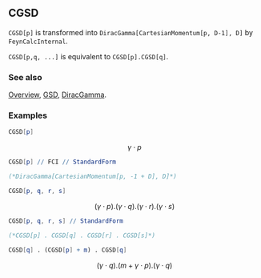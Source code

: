 ## CGSD

`CGSD[p]` is transformed into `DiracGamma[CartesianMomentum[p, D-1], D]` by `FeynCalcInternal`.

`CGSD[p,q, ...]` is equivalent to `CGSD[p].CGSD[q]`.

### See also

[Overview](Extra/FeynCalc.md), [GSD](GSD.md), [DiracGamma](DiracGamma.md).

### Examples

```mathematica
CGSD[p]
```

$$\gamma \cdot p$$

```mathematica
CGSD[p] // FCI // StandardForm

(*DiracGamma[CartesianMomentum[p, -1 + D], D]*)
```

```mathematica
CGSD[p, q, r, s]
```

$$(\gamma \cdot p).(\gamma \cdot q).(\gamma \cdot r).(\gamma \cdot s)$$

```mathematica
CGSD[p, q, r, s] // StandardForm

(*CGSD[p] . CGSD[q] . CGSD[r] . CGSD[s]*)
```

```mathematica
CGSD[q] . (CGSD[p] + m) . CGSD[q]
```

$$(\gamma \cdot q).(m+\gamma \cdot p).(\gamma \cdot q)$$

